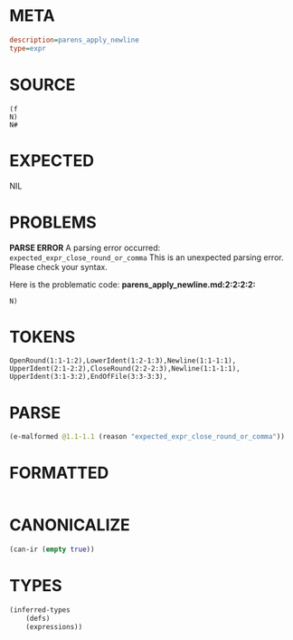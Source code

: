 # META
~~~ini
description=parens_apply_newline
type=expr
~~~
# SOURCE
~~~roc
(f
N)
N#
~~~
# EXPECTED
NIL
# PROBLEMS
**PARSE ERROR**
A parsing error occurred: `expected_expr_close_round_or_comma`
This is an unexpected parsing error. Please check your syntax.

Here is the problematic code:
**parens_apply_newline.md:2:2:2:2:**
```roc
N)
```
 


# TOKENS
~~~zig
OpenRound(1:1-1:2),LowerIdent(1:2-1:3),Newline(1:1-1:1),
UpperIdent(2:1-2:2),CloseRound(2:2-2:3),Newline(1:1-1:1),
UpperIdent(3:1-3:2),EndOfFile(3:3-3:3),
~~~
# PARSE
~~~clojure
(e-malformed @1.1-1.1 (reason "expected_expr_close_round_or_comma"))
~~~
# FORMATTED
~~~roc

~~~
# CANONICALIZE
~~~clojure
(can-ir (empty true))
~~~
# TYPES
~~~clojure
(inferred-types
	(defs)
	(expressions))
~~~
